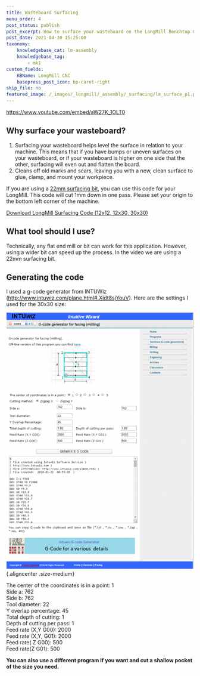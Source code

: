 ```yaml
---
title: Wasteboard Surfacing
menu_order: 4
post_status: publish
post_excerpt: How to surface your wasteboard on the LongMill Benchtop CNC. You can download the surfacing g-code here or generate your own on INTUWiz.
post_date: 2021-04-30 15:25:00
taxonomy:
    knowledgebase_cat: lm-assembly
    knowledgebase_tag:
        - mk1
custom_fields:
    KBName: LongMill CNC
    basepress_post_icon: bp-caret-right
skip_file: no
featured_image: /_images/_longmill/_assembly/_surfacing/lm_surface_p1.png
---
```


https://www.youtube.com/embed/aW27K_1OLT0

## Why surface your wasteboard?

<ol>
  <li>Surfacing your wasteboard helps level the surface in relation to your machine. This means that if you have bumps or uneven surfaces on your wasteboard, or if your wasteboard is higher on one side that the other, surfacing will even out and flatten the board.</li>
  <li>Cleans off old marks and scars, leaving you with a new, clean surface to glue, clamp, and mount your workpiece.</li>
</ol>

If you are using a <a href="https://sienci.com/product/22mm-surfacing-bit/">22mm surfacing bit</a>, you can use this code for your LongMill. This code will cut 1mm down in one pass. Please set your origin to the bottom left corner of the machine.

<a href="https://sienci.com/wp-content/uploads/2020/01/LongMill-Surfacing-Code.zip">Download LongMill Surfacing Code (12x12, 12x30, 30x30)</a>

## What tool should I use?

Technically, any flat end mill or bit can work for this application. However, using a wider bit can speed up the process. In the video we are using a 22mm surfacing bit.

## Generating the code

I used a g-code generator from INTUWiz (<a href="http://www.intuwiz.com/plane.html#.Xidt8sjYouV">http://www.intuwiz.com/plane.html#.Xidt8sjYouV</a>). Here are the settings I used for the 30x30 size:

![](/_images/_longmill/_assembly/_surfacing/lm_surface_p1.png){.aligncenter .size-medium}

The center of the coordinates is in a point: 1<br>
Side a: 762<br>
Side b: 762<br>
Tool diameter: 22<br>
Y overlap percentage: 45<br>
Total depth of cutting: 1<br>
Depth of cutting per pass: 1<br>
Feed rate (X,Y G00): 2000<br>
Feed rate (X,Y, G01): 2000<br>
Feed rate( Z G00): 500<br>
Feed rate(Z G01): 500<br>

**You can also use a different program if you want and cut a shallow pocket of the size you need.**
